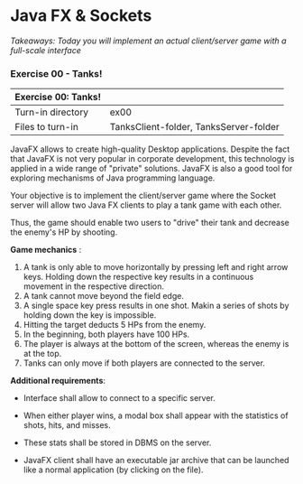# Java FX & Sockets
*Takeaways: Today you will implement an actual client/server game with a full-scale interface*

### Exercise 00 - Tanks!
| Exercise 00: Tanks! | |
| ------ | ------ |
| Turn-in directory | ex00 |
| Files to turn-in | TanksClient-folder, TanksServer-folder |

JavaFX allows to create high-quality Desktop applications. Despite the fact that JavaFX is not very popular in corporate development, this technology is applied in a wide range of "private" solutions. JavaFX is also a good tool for exploring mechanisms of Java programming language.

Your objective is to implement the client/server game where the Socket server will allow two Java FX clients to play a tank game with each other. 

Thus, the game should enable two users to "drive" their tank and decrease the enemy's HP by shooting.

**Game mechanics** :
1. A tank is only able to move horizontally by pressing left and right arrow keys. Holding down the respective key results in a continuous movement in the respective direction.
2. A tank cannot move beyond the field edge.
3. A single space key press results in one shot. Makin a series of shots by holding down the key is impossible.
4. Hitting the target deducts 5 HPs from the enemy.
5. In the beginning, both players have 100 HPs.
6. The player is always at the bottom of the screen, whereas the enemy is at the top.
7. Tanks can only move if both players are connected to the server.

**Additional requirements**:
- Interface shall allow to connect to a specific server.

- When either player wins, a modal box shall appear with the statistics of shots, hits, and misses.

- These stats shall be stored in DBMS on the server.

- JavaFX client shall have an executable jar archive that can be launched like a normal application (by clicking on the file).

